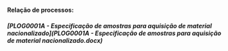 **Relação de processos:**

##### [PLOG0001A - Especificação de amostras para aquisição de material nacionalizado](PLOG0001A - Especificação de amostras para aquisição de material nacionalizado.docx)

